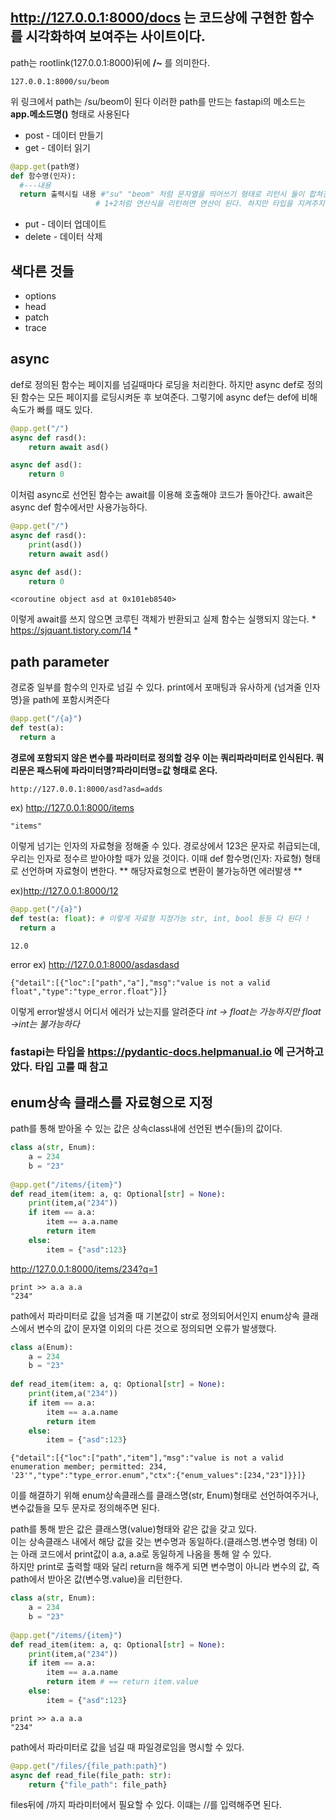 ## http://127.0.0.1:8000/docs 는 코드상에 구현한 함수를 시각화하여 보여주는 사이트이다.

path는 rootlink(127.0.0.1:8000)뒤에 **/~** 를 의미한다.
~~~
127.0.0.1:8000/su/beom
~~~
위 링크에서 path는 /su/beom이 된다
이러한 path를 만드는 fastapi의 메소드는 **app.메소드명()** 형태로 사용된다
- post - 데이터 만들기
- get - 데이터 읽기
~~~python
@app.get(path명)
def 함수명(인자):
  #---내용
  return 출력시킬 내용 #"su" "beom" 처럼 문자열을 띄어쓰기 형태로 리턴시 둘이 합쳐진다 -> "subeom"
                   # 1+2처럼 연산식을 리턴하면 연산이 된다. 하지만 타입을 지켜주지 않으면 에러가 난다. ex) 1+'2'
~~~
- put - 데이터 업데이트
- delete - 데이터 삭제
## 색다른 것들
- options
- head
- patch
- trace


## async
def로 정의된 함수는 페이지를 넘길때마다 로딩을 처리한다.
하지만 async def로 정의된 함수는 모든 페이지를 로딩시켜둔 후 보여준다.
그렇기에 async def는 def에 비해 속도가 빠를 때도 있다.
~~~python
@app.get("/")
async def rasd():
    return await asd()

async def asd():
    return 0
~~~
이처럼 async로 선언된 함수는 await를 이용해 호출해야 코드가 돌아간다.
await은 async def 함수에서만 사용가능하다.

~~~python
@app.get("/")
async def rasd():
    print(asd())
    return await asd()

async def asd():
    return 0
~~~
~~~
<coroutine object asd at 0x101eb8540>
~~~
이렇게 await를 쓰지 않으면 코루틴 객체가 반환되고 실제 함수는 실행되지 않는다. * https://sjquant.tistory.com/14 *

## path parameter
경로중 일부를 함수의 인자로 넘길 수 있다. print에서 포매팅과 유사하게 {넘겨줄 인자명}을 path에 포함시켜준다
~~~python
@app.get("/{a}")
def test(a):
  return a
~~~

**경로에 포함되지 않은 변수를 파라미터로 정의할 겅우 이는 쿼리파라미터로 인식된다.
쿼리문은 패스뒤에 파라미터명?파라미터명=값 형태로 온다.**
~~~
http://127.0.0.1:8000/asd?asd=adds
~~~

ex) http://127.0.0.1:8000/items
~~~
"items"
~~~

이렇게 넘기는 인자의 자료형을 정해줄 수 있다. 
경로상에서 123은 문자로 취급되는데, 우리는 인자로 정수르 받아야할 때가 있을 것이다.
이때 def 함수명(인자: 자료형) 형태로 선언하며 자료형이 변한다.
** 해당자료형으로 변환이 불가능하면 에러발생 **

ex)http://127.0.0.1:8000/12
~~~python
@app.get("/{a}")
def test(a: float): # 이렇게 자료형 지정가능 str, int, bool 등등 다 된다 ! 
  return a
~~~
~~~
12.0
~~~

error ex) http://127.0.0.1:8000/asdasdasd
~~~
{"detail":[{"loc":["path","a"],"msg":"value is not a valid float","type":"type_error.float"}]}
~~~
이렇게 error발생시 어디서 에러가 났는지를 알려준다 
*int -> float는 가능하지만 float ->int는 불가능하다*

### fastapi는 타입을 https://pydantic-docs.helpmanual.io 에 근거하고 았다. 타입 고를 때 참고

## enum상속 클래스를 자료형으로 지정
path를 통해 받아올 수 있는 값은 상속class내에 선언된 변수(들)의 값이다.
~~~python
class a(str, Enum):
    a = 234
    b = "23"
    
@app.get("/items/{item}")
def read_item(item: a, q: Optional[str] = None):
    print(item,a("234"))
    if item == a.a:
        item == a.a.name
        return item
    else:
        item = {"asd":123}
~~~
http://127.0.0.1:8000/items/234?q=1
~~~
print >> a.a a.a
"234"
~~~
path에서 파라미터로 값을 넘겨줄 때 기본값이 str로 정의되어서인지 enum상속 클래스에서 변수의 값이 문자열 이외의 다른 것으로 정의되면 오류가 발생했다.
~~~python
class a(Enum):
    a = 234
    b = "23"
    
def read_item(item: a, q: Optional[str] = None):
    print(item,a("234"))
    if item == a.a:
        item == a.a.name
        return item
    else:
        item = {"asd":123}
~~~
~~~
{"detail":[{"loc":["path","item"],"msg":"value is not a valid enumeration member; permitted: 234, '23'","type":"type_error.enum","ctx":{"enum_values":[234,"23"]}}]}
~~~
이를 해결하기 위해 enum상속클래스를 클래스명(str, Enum)형태로 선언하여주거나, 변수값들을 모두 문자로 정의해주면 된다.

path를 통해 받은 값은 클래스명(value)형태와 같은 값을 갖고 있다. <br>
이는 상속클래스 내에서 해당 값을 갖는 변수명과 동일하다.(클래스명.변수명 형태) 이는 아래 코드에서 print값이 a.a, a.a로 동일하게 나옴을 통해 알 수 있다. <br>
하지만 print로 출력할 때와 달리 return을 해주게 되면 변수명이 아니라 변수의 값, 즉 path에서 받아온 값(변수명.value)을 리턴한다.
~~~python
class a(str, Enum):
    a = 234
    b = "23"
    
@app.get("/items/{item}")
def read_item(item: a, q: Optional[str] = None):
    print(item,a("234"))
    if item == a.a:
        item == a.a.name
        return item # == return item.value
    else:
        item = {"asd":123}
~~~
~~~
print >> a.a a.a
"234"
~~~
path에서 파라미터로 값을 넘길 때 파일경로임을 명시할 수 있다.
~~~python
@app.get("/files/{file_path:path}")
async def read_file(file_path: str):
    return {"file_path": file_path}
~~~
files뒤에 /까지 파라미터에서 필요할 수 있다. 
이떄는 //를 입력해주면 된다.
